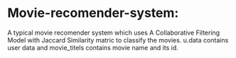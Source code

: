 # Movie-recomender-system:
A typical movie recomender system which uses  A Collaborative Filtering Model with Jaccard Similarity matric to classify the movies.
u.data contains user data and movie_titels contains movie name and its id.
